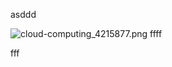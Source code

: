asddd

![cloud-computing_4215877.png](https://docs-api-qa.cloudlabs.ai/repos/raw.githubusercontent.com/Rabin-spektra/Demo-Repo/main/2973uYeg2oMT/images/cloud-computing_4215877.png?token=8b2t1Sg45N8JBe8QNwBlyhJq)
ffff

fff